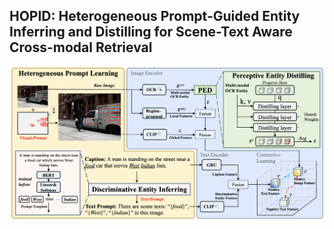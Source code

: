 ## HOPID: Heterogeneous Prompt-Guided Entity Inferring and Distilling for Scene-Text Aware Cross-modal Retrieval

![alt text](hopid.png)
